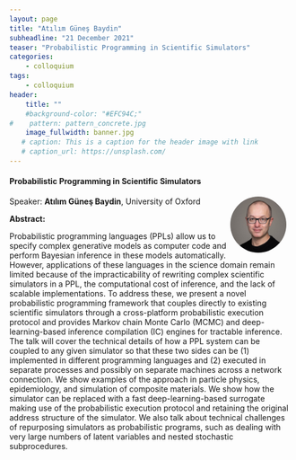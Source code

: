 ```yaml
---
layout: page
title: "Atılım Güneş Baydin"
subheadline: "21 December 2021"
teaser: "Probabilistic Programming in Scientific Simulators"
categories:
    - colloquium
tags:
    - colloquium
header:
    title: ""
    #background-color: "#EFC94C;"
#    pattern: pattern_concrete.jpg
    image_fullwidth: banner.jpg
   # caption: This is a caption for the header image with link
   # caption_url: https://unsplash.com/
---
```



#### Probabilistic Programming in Scientific Simulators

 <img src="../../people/AtilimBayden.jpeg"
     alt="AtilimBayden"
     width="100"
     style="float: right; margin-right: 10px; border-radius:50%;" />


Speaker: **Atılım Güneş Baydin**, University of Oxford

**Abstract:** <br/>

Probabilistic programming languages (PPLs) allow us to specify complex generative models as computer code and perform Bayesian inference in these models automatically. However, applications of these languages in the science domain remain limited because of the impracticability of rewriting complex scientific simulators in a PPL, the computational cost of inference, and the lack of scalable implementations. To address these, we present a novel probabilistic programming framework that couples directly to existing scientific simulators through a cross-platform probabilistic execution protocol and provides Markov chain Monte Carlo (MCMC) and deep-learning-based inference compilation (IC) engines for tractable inference. The talk will cover the technical details of how a PPL system can be coupled to any given simulator so that these two sides can be (1) implemented in different programming languages and (2) executed in separate processes and possibly on separate machines across a network connection. We show examples of the approach in particle physics, epidemiology, and simulation of composite materials. We show how the simulator can be replaced with a fast deep-learning-based surrogate making use of the probabilistic execution protocol and retaining the original address structure of the simulator. We also talk about technical challenges of repurposing simulators as probabilistic programs, such as dealing with very large numbers of latent variables and nested stochastic subprocedures.

<!--
<a class="radius button small" href="https://drive.google.com/file/d/14wWf4SuFOYf3vFLJ814m563LdI01gxTl/view?usp=sharing">Watch Back ›</a>
-->

[1]: https://bereau.group/
[2]: /blog/
[9]: /contact/
[3]:https://github.com/undark-lab/swyft
[4]:https://arxiv.org/abs/2011.13951
[5]:http://www.mathben.com/
[6]:https://pubs.acs.org/doi/10.1021/acs.jctc.0c00981
[7]:https://github.com/Ensing-Laboratory/FABULOUS
